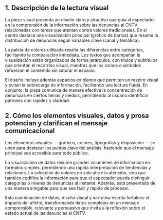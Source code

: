 

## 1. Descripción de la lectura visual 

La pieza visual presenta un diseño claro y atractivo que guía al espectador en la comprensión de la información sobre las denuncias al CNTV relacionadas con temas que atentan contra valores tradicionales. En el centro destaca una visualización principal (gráfico de barras) que resume la distribución de denuncias según variables clave  (canal y temática). 

La paleta de colores utilizada resalta las diferencias entre categorías, facilitando la comparación inmediata. Los textos que acompañan la visualización están organizados de forma jerárquica, con títulos y subtítulos que orientan el recorrido visual, mientras que los iconos o símbolos refuerzan el contenido sin saturar el espacio. 

El diseño incluye además espacios en blanco que permiten un respiro visual y evitan la sobrecarga de información, facilitando una lectura fluida. En conjunto, la pieza comunica de manera efectiva la concentración de denuncias en ciertos temas y medios, permitiendo al usuario identificar patrones con rapidez y claridad.

## 2. Cómo los elementos visuales, datos y prosa potencian y clarifican el mensaje comunicacional

Los elementos visuales — gráficos, colores, tipografías y disposición — se unen para destacar los puntos clave del análisis, haciendo que el mensaje principal sea accesible para todo público. 

La visualización de datos resume grandes volúmenes de información en formatos simples, permitiendo una rápida interpretación de tendencias y relaciones. La selección  de colores no solo atrae la atención, sino que también codifica la información para que el espectador pueda distinguir categorías o niveles de denuncias al instante. Además, está presentado de una manera amigable para que sea fácil y rápido de procesar.

Esta combinación de datos, diseño visual y narrativa escrita fortalece el impacto del afiche, transformando datos complejos en un mensaje comprensible, relevante y persuasivo que invita a la reflexión sobre el estado actual de las denuncias al CNTV.
